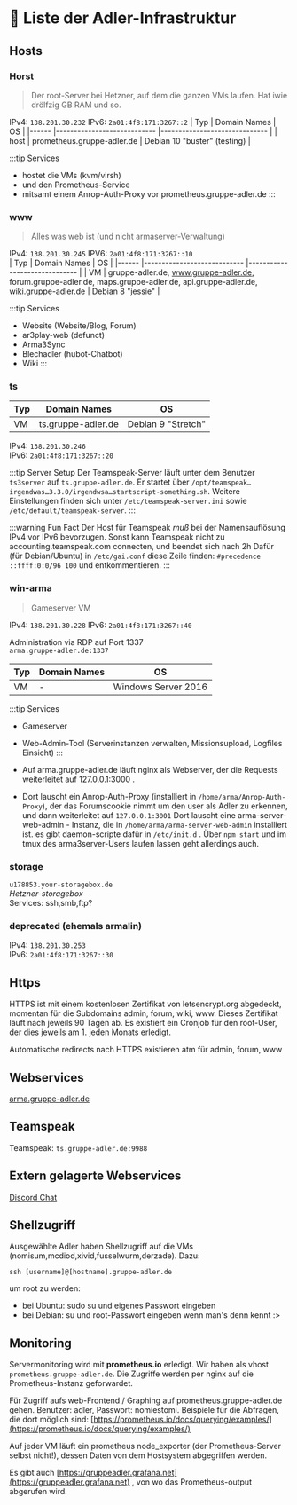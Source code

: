 # 📝 Liste der Adler-Infrastruktur

## Hosts

### Horst
> Der root-Server bei Hetzner, auf dem die ganzen VMs laufen. Hat iwie drölfzig GB RAM und so.

IPv4: `138.201.30.232`
IPv6: `2a01:4f8:171:3267::2`
| Typ  	| Domain Names               	| OS                           	|
|------	|----------------------------	|------------------------------	|
| host 	| prometheus.gruppe-adler.de 	| Debian 10 "buster" (testing) 	|

:::tip Services
* hostet die VMs (kvm/virsh)
* und den Prometheus-Service
* mitsamt einem Anrop-Auth-Proxy vor prometheus.gruppe-adler.de
:::

### www
> Alles was web ist (und nicht armaserver-Verwaltung)  

IPv4: `138.201.30.245`
IPV6: `2a01:4f8:171:3267::10`  
| Typ  	| Domain Names               	| OS                           	|
|------	|----------------------------	|------------------------------	|
| VM 	| gruppe-adler.de, www.gruppe-adler.de, forum.gruppe-adler.de, maps.gruppe-adler.de, api.gruppe-adler.de, wiki.gruppe-adler.de 	| Debian 8 "jessie"	|


:::tip Services  
* Website (Website/Blog, Forum)
* ar3play-web (defunct)
* Arma3Sync
* Blechadler (hubot-Chatbot)
* Wiki
:::

### ts
| Typ  	| Domain Names               	| OS                           	|
|------	|----------------------------	|------------------------------	|
| VM 	| ts.gruppe-adler.de	| Debian 9 "Stretch"	|

IPv4: `138.201.30.246`  
IPv6: `2a01:4f8:171:3267::20`

:::tip Server Setup
Der Teamspeak-Server läuft unter dem Benutzer `ts3server` auf `ts.gruppe-adler.de`. Er startet über `/opt/teamspeak…irgendwas…3.3.0/irgendwsa…startscript-something.sh`. Weitere Einstellungen finden sich unter `/etc/teamspeak-server.ini` sowie `/etc/default/teamspeak-server`.
:::

:::warning Fun Fact
Der Host für Teamspeak *muß* bei der Namensauflösung IPv4 vor IPv6 bevorzugen. Sonst kann Teamspeak nicht zu accounting.teamspeak.com connecten, und beendet sich nach 2h Dafür (für Debian/Ubuntu) in `/etc/gai.conf` diese Zeile finden: `#precedence ::ffff:0:0/96 100` und entkommentieren.
:::
### win-arma
> Gameserver VM

IPv4: `138.201.30.228`
IPv6: `2a01:4f8:171:3267::40`

Administration via RDP auf Port 1337  
`arma.gruppe-adler.de:1337`

| Typ  	| Domain Names               	| OS                           	|
|------	|----------------------------	|------------------------------	|
| VM 	| -	| Windows Server 2016	|

:::tip Services
* Gameserver
* Web-Admin-Tool (Serverinstanzen verwalten, Missionsupload, Logfiles Einsicht)
:::

* Auf arma.gruppe-adler.de läuft nginx als Webserver, der die Requests weiterleitet auf 127.0.0.1:3000 .
* Dort lauscht ein Anrop-Auth-Proxy (installiert in `/home/arma/Anrop-Auth-Proxy`), der das Forumscookie nimmt um den user als Adler zu erkennen, und dann weiterleitet auf `127.0.0.1:3001`
Dort lauscht eine arma-server-web-admin - Instanz, die in `/home/arma/arma-server-web-admin` installiert ist.
es gibt daemon-scripte dafür in `/etc/init.d` . Über `npm start` und im tmux des arma3server-Users laufen lassen geht allerdings auch.


### storage 
`u178853.your-storagebox.de`  
_Hetzner-storagebox_  
Services: ssh,smb,ftp?
### deprecated (ehemals armalin)
IPv4: `138.201.30.253`  
IPv6: `2a01:4f8:171:3267::30`

## Https
HTTPS ist mit einem kostenlosen Zertifikat von letsencrypt.org abgedeckt, momentan für die Subdomains admin, forum, wiki, www. Dieses Zertifikat läuft nach jeweils 90 Tagen ab. Es existiert ein Cronjob für den root-User, der dies jeweils am 1. jeden Monats erledigt.

Automatische redirects nach HTTPS existieren atm für admin, forum, www

## Webservices
[arma.gruppe-adler.de](https://arma.gruppe-adler.de/)

## Teamspeak
Teamspeak: `ts.gruppe-adler.de:9988`

## Extern gelagerte Webservices
[Discord Chat](https://discordapp.com/channels/106824005322838016/106824005322838016)

## Shellzugriff
Ausgewählte Adler haben Shellzugriff auf die VMs (nomisum,mcdiod,xivid,fusselwurm,derzade). Dazu:  

`ssh [username]@[hostname].gruppe-adler.de`  

um root zu werden:  
* bei Ubuntu: sudo su und eigenes Passwort eingeben
* bei Debian: su und root-Passwort eingeben wenn man's denn kennt :>

## Monitoring

Servermonitoring wird mit **prometheus.io** erledigt. Wir haben als vhost `prometheus.gruppe-adler.de`. Die Zugriffe werden per nginx auf die Prometheus-Instanz geforwardet.  

Für Zugriff aufs web-Frontend / Graphing auf prometheus.gruppe-adler.de gehen. Benutzer: adler, Passwort: nomiestomi. Beispiele für die Abfragen, die dort möglich sind: [https://prometheus.io/docs/querying/examples/](https://prometheus.io/docs/querying/examples/)

Auf jeder VM läuft ein prometheus node_exporter (der Prometheus-Server selbst nicht!), dessen Daten von dem Hostsystem abgegriffen werden.  

Es gibt auch [https://gruppeadler.grafana.net](https://gruppeadler.grafana.net) , von wo das Prometheus-output abgerufen wird.